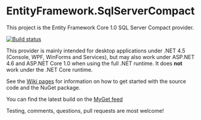 # EntityFramework.SqlServerCompact
This project is the Entity Framework Core 1.0 SQL Server Compact provider.

[![Build status](https://ci.appveyor.com/api/projects/status/y7eyabev603qgy7h/branch/master?svg=true)](https://ci.appveyor.com/project/ErikEJ/entityframework-sqlservercompact/branch/master)

This provider is mainly intended for desktop applications under .NET 4.5 (Console, WPF, WinForms and Services), but may also work under ASP.NET 4.6 and ASP.NET Core 1.0 when using the full .NET runtime. It does **not** work under the .NET Core runtime.

See the [Wiki pages](https://github.com/ErikEJ/EntityFramework.SqlServerCompact/wiki) for information on how to get started with the source code and the NuGet package.

You can find the latest build on the [MyGet feed](https://www.myget.org/gallery/ef7-sqlce)

Testing, comments, questions, pull requests are most welcome!
